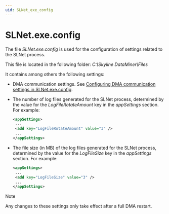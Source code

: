 ```yaml
---
uid: SLNet_exe_config
---
```


# SLNet.exe.config

The file *SLNet.exe.config* is used for the configuration of settings related to the SLNet process.

This file is located in the following folder: *C:\\Skyline DataMiner\\Files*

It contains among others the following settings:

- DMA communication settings. See [Configuring DMA communication settings in SLNet.exe.config](xref:Configuration_of_DataMiner_processes#configuring-the-ports-for-net-remoting-andor-xml-web-services).

- The number of log files generated for the SLNet process, determined by the value for the *LogFileRotateAmount* key in the *appSettings* section. For example:

    ```xml
    <appSettings>
     ...
     <add key="LogFileRotateAmount" value="3" />
     ...
    </appSettings>
    ```

- The file size (in MB) of the log files generated for the SLNet process, determined by the value for the *LogFileSize* key in the *appSettings* section. For example:

    ```xml
    <appSettings>
     ...
     <add key="LogFileSize" value="3" />
     ...
    </appSettings>
    ```

> [!NOTE]
> Any changes to these settings only take effect after a full DMA restart.
>
